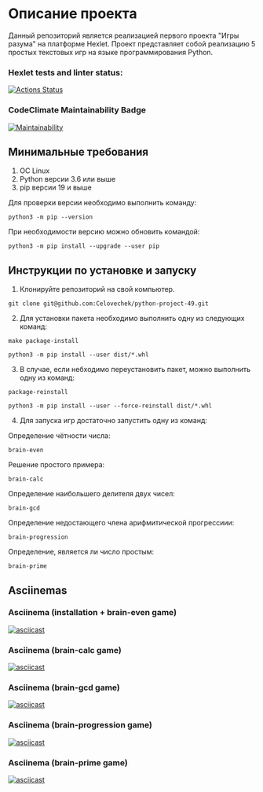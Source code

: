 # **Описание проекта**
Данный репозиторий является реализацией первого проекта "Игры разума" на платформе Hexlet. Проект представляет собой реализацию 5 простых текстовых игр на языке программирования Python.
### Hexlet tests and linter status:
[![Actions Status](https://github.com/Celovechek/python-project-49/actions/workflows/hexlet-check.yml/badge.svg)](https://github.com/Celovechek/python-project-49/actions)

### CodeClimate Maintainability Badge
[![Maintainability](https://api.codeclimate.com/v1/badges/88ce675dc28e290e0fce/maintainability)](https://codeclimate.com/github/Celovechek/python-project-49/maintainability)

## Минимальные требования
1. ОС Linux
2. Python версии 3.6 или выше
3. pip версии 19 и выше

Для проверки версии необходимо выполнить команду:
```
python3 -m pip --version
```

При необходимости версию можно обновить командой:
```
python3 -m pip install --upgrade --user pip
```

## Инструкции по установке и запуску
1. Клонируйте репозиторий на свой компьютер.
```
git clone git@github.com:Celovechek/python-project-49.git
```

2. Для установки пакета необходимо выполнить одну из следующих команд:
```
make package-install
```
```
python3 -m pip install --user dist/*.whl
```

3. В случае, если небходимо переустановить пакет, можно выполнить одну из команд:
```
package-reinstall
```
```
python3 -m pip install --user --force-reinstall dist/*.whl
```

4. Для запуска игр достаточно запустить одну из команд:

Определение чётности числа:
```
brain-even
```
Решение простого примера:
```
brain-calc
```
Определение наибольшего делителя двух чисел:
```
brain-gcd
```
Определение недостающего члена арифмитической прогрессиии:
```
brain-progression
```
Определение, является ли число простым:
```
brain-prime
```

## Asciinemas
### Asciinema (installation + brain-even game)
[![asciicast](https://asciinema.org/a/v7E0wgZSqzfZxUysnNPtaYodH.svg)](https://asciinema.org/a/v7E0wgZSqzfZxUysnNPtaYodH)

### Asciinema (brain-calc game)
[![asciicast](https://asciinema.org/a/m4xvWYTFcd9JQ28qVbvvZz304.svg)](https://asciinema.org/a/m4xvWYTFcd9JQ28qVbvvZz304)

### Asciinema (brain-gcd game)
[![asciicast](https://asciinema.org/a/jSosIntJDapDrIdTMxvnRuIk6.svg)](https://asciinema.org/a/jSosIntJDapDrIdTMxvnRuIk6)

### Asciinema (brain-progression game)
[![asciicast](https://asciinema.org/a/K63r6kQETUq6yIssEOJTkFFzV.svg)](https://asciinema.org/a/K63r6kQETUq6yIssEOJTkFFzV)

### Asciinema (brain-prime game)
[![asciicast](https://asciinema.org/a/xnib6aPLo4nHzQj69zP4ve0EH.svg)](https://asciinema.org/a/xnib6aPLo4nHzQj69zP4ve0EH)
